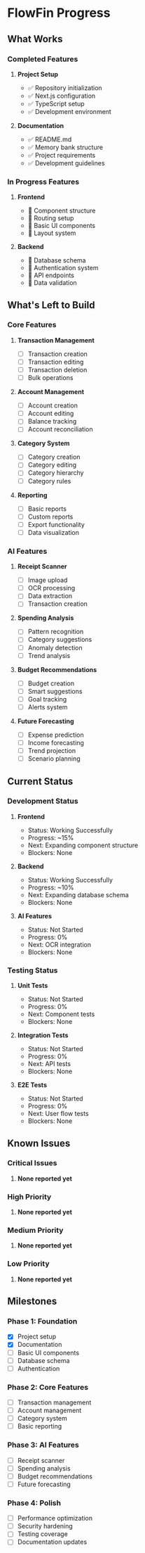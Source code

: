 # FlowFin Progress

## What Works

### Completed Features

1. **Project Setup**

   - ✅ Repository initialization
   - ✅ Next.js configuration
   - ✅ TypeScript setup
   - ✅ Development environment

2. **Documentation**
   - ✅ README.md
   - ✅ Memory bank structure
   - ✅ Project requirements
   - ✅ Development guidelines

### In Progress Features

1. **Frontend**

   - 🚧 Component structure
   - 🚧 Routing setup
   - 🚧 Basic UI components
   - 🚧 Layout system

2. **Backend**
   - 🚧 Database schema
   - 🚧 Authentication system
   - 🚧 API endpoints
   - 🚧 Data validation

## What's Left to Build

### Core Features

1. **Transaction Management**

   - [ ] Transaction creation
   - [ ] Transaction editing
   - [ ] Transaction deletion
   - [ ] Bulk operations

2. **Account Management**

   - [ ] Account creation
   - [ ] Account editing
   - [ ] Balance tracking
   - [ ] Account reconciliation

3. **Category System**

   - [ ] Category creation
   - [ ] Category editing
   - [ ] Category hierarchy
   - [ ] Category rules

4. **Reporting**
   - [ ] Basic reports
   - [ ] Custom reports
   - [ ] Export functionality
   - [ ] Data visualization

### AI Features

1. **Receipt Scanner**

   - [ ] Image upload
   - [ ] OCR processing
   - [ ] Data extraction
   - [ ] Transaction creation

2. **Spending Analysis**

   - [ ] Pattern recognition
   - [ ] Category suggestions
   - [ ] Anomaly detection
   - [ ] Trend analysis

3. **Budget Recommendations**

   - [ ] Budget creation
   - [ ] Smart suggestions
   - [ ] Goal tracking
   - [ ] Alerts system

4. **Future Forecasting**
   - [ ] Expense prediction
   - [ ] Income forecasting
   - [ ] Trend projection
   - [ ] Scenario planning

## Current Status

### Development Status

1. **Frontend**

   - Status: Working Successfully
   - Progress: ~15%
   - Next: Expanding component structure
   - Blockers: None

2. **Backend**

   - Status: Working Successfully
   - Progress: ~10%
   - Next: Expanding database schema
   - Blockers: None

3. **AI Features**
   - Status: Not Started
   - Progress: 0%
   - Next: OCR integration
   - Blockers: None

### Testing Status

1. **Unit Tests**

   - Status: Not Started
   - Progress: 0%
   - Next: Component tests
   - Blockers: None

2. **Integration Tests**

   - Status: Not Started
   - Progress: 0%
   - Next: API tests
   - Blockers: None

3. **E2E Tests**
   - Status: Not Started
   - Progress: 0%
   - Next: User flow tests
   - Blockers: None

## Known Issues

### Critical Issues

1. **None reported yet**

### High Priority

1. **None reported yet**

### Medium Priority

1. **None reported yet**

### Low Priority

1. **None reported yet**

## Milestones

### Phase 1: Foundation

- [x] Project setup
- [x] Documentation
- [ ] Basic UI components
- [ ] Database schema
- [ ] Authentication

### Phase 2: Core Features

- [ ] Transaction management
- [ ] Account management
- [ ] Category system
- [ ] Basic reporting

### Phase 3: AI Features

- [ ] Receipt scanner
- [ ] Spending analysis
- [ ] Budget recommendations
- [ ] Future forecasting

### Phase 4: Polish

- [ ] Performance optimization
- [ ] Security hardening
- [ ] Testing coverage
- [ ] Documentation updates
